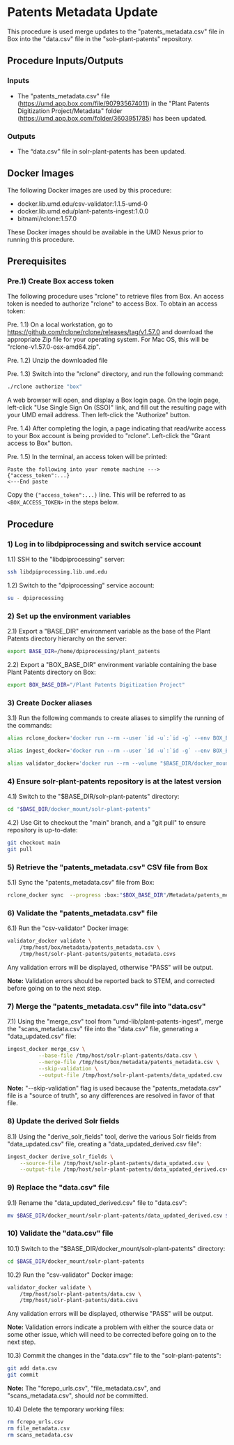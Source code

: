 # Patents Metadata Update

This procedure is used merge updates to the "patents_metadata.csv" file in Box
into the "data.csv" file in the "solr-plant-patents" repository.

## Procedure Inputs/Outputs

### Inputs

* The "patents_metadata.csv" file (<https://umd.app.box.com/file/907935674011>)
in the "Plant Patents Digitization Project/Metadata" folder
(<https://umd.app.box.com/folder/3603951785>) has been updated.

### Outputs

* The “data.csv” file in solr-plant-patents has been updated.

## Docker Images

The following Docker images are used by this procedure:

* docker.lib.umd.edu/csv-validator:1.1.5-umd-0
* docker.lib.umd.edu/plant-patents-ingest:1.0.0
* bitnami/rclone:1.57.0

These Docker images should be available in the UMD Nexus prior to running
this procedure.

## Prerequisites

### Pre.1) Create Box access token

The following procedure uses "rclone" to retrieve files from Box. An access
token is needed to authorize "rclone" to access Box. To obtain an access token:

Pre. 1.1) On a local workstation, go to
<https://github.com/rclone/rclone/releases/tag/v1.57.0> and download the
appropriate Zip file for your operating system. For Mac OS, this will be
"rclone-v1.57.0-osx-amd64.zip".

Pre. 1.2) Unzip the downloaded file

Pre. 1.3) Switch into the "rclone" directory, and run the following command:

```bash
./rclone authorize "box"
```

A web browser will open, and display a Box login page. On the login page,
left-click "Use Single Sign On (SSO)" link, and fill out the resulting page
with your UMD email address. Then left-click the "Authorize" button.

Pre. 1.4) After completing the login, a page indicating that read/write access
to your Box account is being provided to "rclone". Left-click the
"Grant access to Box" button.

Pre. 1.5) In the terminal, an access token will be printed:

```text
Paste the following into your remote machine --->
{"access_token":...}
<---End paste
```

Copy the `{"access_token":...}` line. This will be referred to as
`<BOX_ACCESS_TOKEN>` in the steps below.

## Procedure

### 1) Log in to libdpiprocessing and switch service account

1.1) SSH to the "libdpiprocessing" server:

```bash
ssh libdpiprocessing.lib.umd.edu
```

1.2) Switch to the "dpiprocessing" service account:

```bash
su - dpiprocessing
```

### 2) Set up the environment variables

2.1) Export a "BASE_DIR" environment variable as the base of the Plant Patents
directory hierarchy on the server:

```bash
export BASE_DIR=/home/dpiprocessing/plant_patents
```

2.2) Export a "BOX_BASE_DIR" environment variable containing the base
    Plant Patents directory on Box:

```bash
export BOX_BASE_DIR="/Plant Patents Digitization Project"
```

### 3) Create Docker aliases

3.1) Run the following commands to create aliases to simplify the running of the
commands:

```bash
alias rclone_docker='docker run --rm --user `id -u`:`id -g` --env BOX_BASE_DIR="$BOX_BASE_DIR" --volume "$BASE_DIR/docker_mount":/tmp/host bitnami/rclone:1.57.0 --box-token "$BOX_ACCESS_TOKEN"'

alias ingest_docker='docker run --rm --user `id -u`:`id -g` --env BOX_BASE_DIR="$BOX_BASE_DIR" --volume "$BASE_DIR/docker_mount":/tmp/host docker.lib.umd.edu/plant-patents-ingest:1.0.0'

alias validator_docker='docker run --rm --volume "$BASE_DIR/docker_mount":/tmp/host docker.lib.umd.edu/csv-validator:1.1.5-umd-0'
```

### 4) Ensure solr-plant-patents repository is at the latest version

4.1) Switch to the "$BASE_DIR/solr-plant-patents" directory:

```bash
cd "$BASE_DIR/docker_mount/solr-plant-patents"
```

4.2) Use Git to checkout the "main" branch, and a "git pull" to ensure
repository is up-to-date:

```bash
git checkout main
git pull
```

### 5) Retrieve the "patents_metadata.csv" CSV file from Box

5.1) Sync the "patents_metadata.csv" file from Box:

```bash
rclone_docker sync  --progress :box:"$BOX_BASE_DIR"/Metadata/patents_metadata.csv /tmp/host/box/metadata
```

### 6) Validate the "patents_metadata.csv" file

6.1) Run the "csv-validator" Docker image:

```bash
validator_docker validate \
    /tmp/host/box/metadata/patents_metadata.csv \
    /tmp/host/solr-plant-patents/patents_metadata.csvs
```

Any validation errors will be displayed, otherwise "PASS" will be output.

**Note:** Validation errors should be reported back to STEM, and corrected
before going on to the next step.

### 7) Merge the "patents_metadata.csv" file into "data.csv"

7.1) Using the "merge_csv" tool from "umd-lib/plant-patents-ingest", merge
  the "scans_metadata.csv" file into the "data.csv" file, generating a
  "data_updated.csv" file:

```bash
ingest_docker merge_csv \
          --base-file /tmp/host/solr-plant-patents/data.csv \
          --merge-file /tmp/host/box/metadata/patents_metadata.csv \
          --skip-validation \
          --output-file /tmp/host/solr-plant-patents/data_updated.csv
```

**Note:** "--skip-validation" flag is used because the
"patents_metadata.csv" file is a "source of truth", so any differences are
resolved in favor of that file.

### 8) Update the derived Solr fields

8.1) Using the "derive_solr_fields" tool, derive the various Solr fields from
"data_updated.csv" file, creating a "data_updated_derived.csv file":

```bash
ingest_docker derive_solr_fields \
    --source-file /tmp/host/solr-plant-patents/data_updated.csv \
    --output-file /tmp/host/solr-plant-patents/data_updated_derived.csv
```

### 9) Replace the "data.csv" file

9.1) Rename the "data_updated_derived.csv" file to "data.csv":

```bash
mv $BASE_DIR/docker_mount/solr-plant-patents/data_updated_derived.csv $BASE_DIR/docker_mount/solr-plant-patents/data.csv
```

### 10) Validate the "data.csv" file

10.1) Switch to the "$BASE_DIR/docker_mount/solr-plant-patents" directory:

```bash
cd $BASE_DIR/docker_mount/solr-plant-patents
```

10.2) Run the "csv-validator" Docker image:

```bash
validator_docker validate \
    /tmp/host/solr-plant-patents/data.csv \
    /tmp/host/solr-plant-patents/data.csvs
```

Any validation errors will be displayed, otherwise "PASS" will be output.

**Note:** Validation errors indicate a problem with either the source data
or some other issue, which will need to be corrected before going on to the
next step.

10.3) Commit the changes in the "data.csv" file to the "solr-plant-patents":

```bash
git add data.csv
git commit
```

**Note:** The "fcrepo_urls.csv", "file_metadata.csv", and "scans_metadata.csv",
should *not* be committed.

10.4) Delete the temporary working files:

```bash
rm fcrepo_urls.csv
rm file_metadata.csv
rm scans_metadata.csv
```
